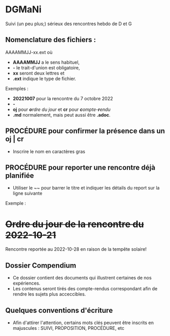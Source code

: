 # DGMaNi
Suivi (un peu plus;) sérieux des rencontres hebdo de D et G
## Nomenclature des fichiers :
AAAAMMJJ-xx.ext où
- **AAAAMMJJ** a le sens habituel,
- **-** le trait-d'union est obligatoire,
- **xx** seront deux lettres et
- **.ext** indique le type de fichier.

Exemples :
- **20221007** pour la rencontre du 7 octobre 2022
- **-**
- **oj** pour ***o**rdre du jour* et **cr** pour ***c**ompte-**r**endu*
- **.md** normalement, mais peut aussi être **.adoc**.

## PROCÉDURE pour confirmer la présence dans un oj | cr
- Inscrire le nom en caractères gras

## PROCÉDURE pour reporter une rencontre déjà planifiée
- Utiliser le \~\~ pour barrer le titre et indiquer les détails du report sur la ligne suivante

Exemple :
# ~~Ordre du jour de la rencontre du 2022-10-21~~  
Rencontre reportée au 2022-10-28 en raison de la tempête solaire!  

## Dossier Compendium
- Ce dossier contient des documents qui illustrent certaines de nos expériences.  
- Les contenus seront tirés des compte-rendus correspondant afin de rendre les sujets plus acceccibles.  

## Quelques conventions d'écriture
* Afin d'attirer l'attention, certains mots clés peuvent être inscrits en majuscules : SUIVI, PROPOSITION, PROCÉDURE, etc
